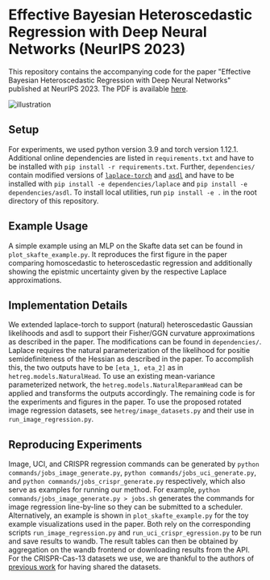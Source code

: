 # Effective Bayesian Heteroscedastic Regression with Deep Neural Networks (NeurIPS 2023)

This repository contains the accompanying code for the paper "Effective Bayesian Heteroscedastic Regression with Deep Neural Networks" published at NeurIPS 2023.
The PDF is available [here](https://openreview.net/pdf?id=A6EquH0enk).

![illustration](https://github.com/aleximmer/heteroscedastic-nn/assets/7715036/1a2f2cb3-1b1c-4523-87c2-bca7a3521c78)

## Setup
For experiments, we used python version 3.9 and torch version 1.12.1.
Additional online dependencies are listed in `requirements.txt` and have to be installed with `pip install -r requirements.txt`.
Further, `dependencies/` contain modified versions of [`laplace-torch`](https://github.com/aleximmer/Laplace) and [`asdl`](https://github.com/kazukiosawa/asdl) and have to be installed with `pip install -e dependencies/laplace` and `pip install -e dependencies/asdl`.
To install local utilities, run `pip install -e .` in the root directory of this repository.

## Example Usage

A simple example using an MLP on the Skafte data set can be found in `plot_skafte_example.py`.
It reproduces the first figure in the paper comparing homoscedastic to heteroscedastic regression and additionally showing the epistmic uncertainty given by the respective Laplace approximations.

## Implementation Details
We extended laplace-torch to support (natural) heteroscedastic Gaussian likelihoods and asdl to support their Fisher/GGN curvature approximations as described in the paper.
The modifications can be found in `dependencies/`.
Laplace requires the natural parameterization of the likelihood for positie semidefiniteness of the Hessian as described in the paper.
To accomplish this, the two outputs have to be `[eta_1, eta_2]` as in `hetreg.models.NaturalHead`.
To use an existing mean-variance parameterized network, the `hetreg.models.NaturalReparamHead` can be applied and transforms the outputs accordingly.
The remaining code is for the experiments and figures in the paper.
To use the proposed rotated image regression datasets, see `hetreg/image_datasets.py` and their use in `run_image_regression.py`.

## Reproducing Experiments

Image, UCI, and CRISPR regression commands can be generated by `python commands/jobs_image_generate.py`, `python commands/jobs_uci_generate.py`, and `python commands/jobs_crispr_generate.py` respectively, which also serve as examples for running our method.
For example, `python commands/jobs_image_generate.py > jobs.sh` generates the commands for image regression line-by-line so they can be submitted to a scheduler.
Alternatively, an example is shown in `plot_skafte_example.py` for the toy example visualizations used in the paper.
Both rely on the corresponding scripts `run_image_regression.py` and `run_uci_crispr_egression.py` to be run and save results to wandb.
The result tables can then be obtained by aggregation on the wandb frontend or downloading results from the API.
For the CRISPR-Cas-13 datasets we use, we are thankful to the authors of [previous work](https://proceedings.mlr.press/v206/stirn23a/stirn23a.pdf) for having shared the datasets.
